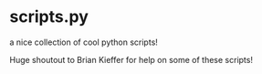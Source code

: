# scripts.py
a nice collection of cool python scripts!

Huge shoutout to Brian Kieffer for help on some of these scripts!
